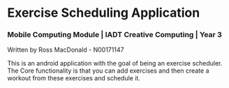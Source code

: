 # Exercise Scheduling Application
### Mobile Computing Module | IADT Creative Computing | Year 3
Written by Ross MacDonald - N00171147

This is an android application with the goal of being an exercise scheduler.\
The Core functionality is that you can add exercises and then create a workout from these exercises and schedule it.

